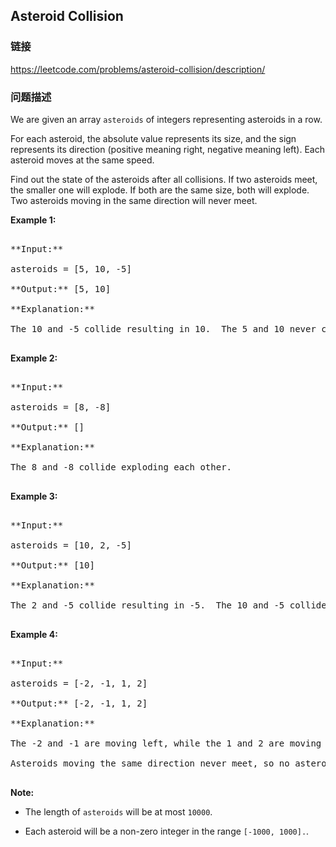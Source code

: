 ## Asteroid Collision  
### 链接  
https://leetcode.com/problems/asteroid-collision/description/  
### 问题描述

We are given an array `asteroids` of integers representing asteroids in a row.



For each asteroid, the absolute value represents its size, and the sign represents its direction (positive meaning right, negative meaning left).  Each asteroid moves at the same speed.



Find out the state of the asteroids after all collisions.  If two asteroids meet, the smaller one will explode.  If both are the same size, both will explode.  Two asteroids moving in the same direction will never meet.


**Example 1:**<br />
<pre>
**Input:** 
asteroids = [5, 10, -5]
**Output:** [5, 10]
**Explanation:** 
The 10 and -5 collide resulting in 10.  The 5 and 10 never collide.
</pre>


**Example 2:**<br />
<pre>
**Input:** 
asteroids = [8, -8]
**Output:** []
**Explanation:** 
The 8 and -8 collide exploding each other.
</pre>


**Example 3:**<br />
<pre>
**Input:** 
asteroids = [10, 2, -5]
**Output:** [10]
**Explanation:** 
The 2 and -5 collide resulting in -5.  The 10 and -5 collide resulting in 10.
</pre>


**Example 4:**<br />
<pre>
**Input:** 
asteroids = [-2, -1, 1, 2]
**Output:** [-2, -1, 1, 2]
**Explanation:** 
The -2 and -1 are moving left, while the 1 and 2 are moving right.
Asteroids moving the same direction never meet, so no asteroids will meet each other.
</pre>


**Note:**
- The length of `asteroids` will be at most `10000`.
- Each asteroid will be a non-zero integer in the range `[-1000, 1000].`.

